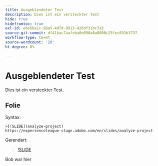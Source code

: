 ```yaml
---
title: Ausgeblendeter Test
description: Dies ist ein versteckter Test
hide: true
hidefromtoc: true
exl-id: e6e5ba1c-98a5-4d7d-9913-426df31bc7a3
source-git-commit: df41bac7aafeba0e090a8a8080c25fec031b3737
workflow-type: tm+mt
source-wordcount: '20'
ht-degree: 0%

---
```


# Ausgeblendeter Test

Dies ist ein versteckter Test.

## Folie

Syntax:

```
>[!SLIDE](analyze-project)
https://experienceleague-stage.adobe.com/en/slides/analyze-project
```

Gerendert:

>[!SLIDE](analyze-project)

Bob war hier

